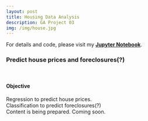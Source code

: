 ```yaml
---
layout: post
title: Housing Data Analysis
description: GA Project 03
img: /img/house.jpg
---
```

<p>
    For details and code, please visit my <a href="https://github.com/IrvinTMD/My-DSI-Projects/blob/master/Project%20Three/project-03-starter.ipynb" target="_blank"><b>Jupyter Notebook</b></a>.
</p>
<h3>Predict house prices and foreclosures(?)</h3>
<br/>

<h4>Objective</h4>
Regression to predict house prices.<br>
Classification to predict foreclosures(?)

<div class="img_row">
	<img class="col three" src="{{ site.baseurl }}/img/loading.jpg" alt="" title="example image"/>
</div>
<div class="col three caption">
	Content is being prepared. Coming soon.
</div>